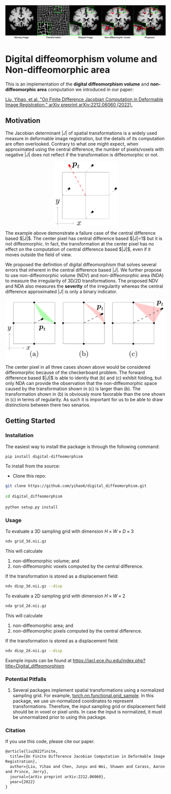 <img src='docs/_static/imgs/example.png' width="1000px"/>

# Digital diffeomorphism volume and Non-diffeomorphic area
This is an implementation of the **digital diffeomorphism volume** and
**non-diffeomorphic area** computation we introduced in our paper:

<a href="https://arxiv.org/abs/2212.06060">Liu, Yihao, et al. "On Finite Difference Jacobian Computation in Deformable Image Registration." arXiv preprint arXiv:2212.06060 (2022).</a>

## Motivation
The Jacobian determinant $|J|$ of spatial transformations is a widely used measure in
deformable image registration, but the details of its computation are often overlooked.
Contrary to what one might expect, when approximated using the central difference,
the number of pixels/voxels with negative $|J|$ does not reflect if the transformation is diffeomorphic or not.
<p align="center">
  <img src='docs/_static/imgs/checkerboard_problem.png' align="center" width="200px"/>
</p>
The example above demonstrate a failure case of the central difference based $|J|$.
The center pixel has central difference based $|J|=1$ but it is not diffeomorphic.
In fact, the transformation at the center pixel has no effect on the computation of central
difference based $|J|$, even if it moves outside the field of view.

We proposed the definition of digital diffeomorphism that solves several errors that inherent in
the central difference based $|J|$. We further propose to use non-diffeomorphic
volume (NDV) and non-diffeomorphic area (NDA) to measure the irregularity of 3D/2D transformations.
The proposed NDV and NDA also measures the **severity** of the irregularity whereas the central difference approximated $|J|$
is only a binary indicator.
<p align="center">
  <img src='docs/_static/imgs/nda_demonstration.png' align="center" width="600px"/>
</p>
The center pixel in all three cases shown above would be considered diffeomorphic
because of the checkerboard problem. The forward difference based $|J|$ is able to identiy that
(b) and (c) exhibit folding, but only NDA can provide the observation that the non-diffeomorphic space
caused by the transformation shown in (c) is larger than (b).
The transformation shown in (b) is obviously more favorable than the one shown in (c)
in terms of regularity. As such it is important for us to be able to draw distinctions between
there two senarios.

## Getting Started

### Installation
The easiest way to install the package is through the following command:
```
pip install digital-diffeomorphism
```

To install from the source:

- Clone this repo:
```bash
git clone https://github.com/yihao6/digital_diffeomorphism.git

cd digital_diffeomorphism

python setup.py install
```

### Usage
To evaluate a 3D sampling grid with dimension $H\times W\times D\times 3$
```bash
ndv grid_3d.nii.gz
```
This will calculate
1. non-diffeomorphic volume; and
2. non-diffeomorphic voxels computed by the central difference.

If the transformation is stored as a displacement field:
```bash
ndv disp_3d.nii.gz --disp
```

To evaluate a 2D sampling grid with dimension $H\times W\times 2$
```bash
nda grid_2d.nii.gz
```
This will calculate
1. non-diffeomorphic area; and
2. non-diffeomorphic pixels computed by the central difference.

If the transformation is stored as a displacement field:
```bash
ndv disp_2d.nii.gz --disp
```

Example inputs can be found at https://iacl.ece.jhu.edu/index.php?title=Digital_diffeomorphism

### Potential Pitfalls
1. Several packages implement spatial transformations using a normalized sampling grid.
For example, <a href="https://arxiv.org/abs/2212.06060">torch.nn.functional.grid_sample</a>.
In this package, we use un-normalized coordinates to represent transformations.
Therefore, the input sampling grid or displacement field should be in voxel or pixel units.
In case the input is normalized, it must be unnormalized prior to using this package.

### Citation
If you use this code, please cite our paper.
```
@article{liu2022finite,
  title={On Finite Difference Jacobian Computation in Deformable Image Registration},
  author={Liu, Yihao and Chen, Junyu and Wei, Shuwen and Carass, Aaron and Prince, Jerry},
  journal={arXiv preprint arXiv:2212.06060},
  year={2022}
}
```
